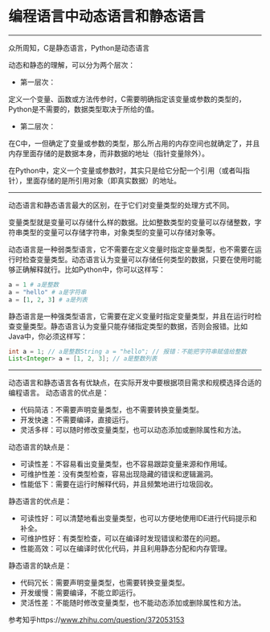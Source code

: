 # 编程语言中动态语言和静态语言
---
众所周知，C是静态语言，Python是动态语言

动态和静态的理解，可以分为两个层次：
- 第一层次：

定义一个变量、函数或方法传参时，C需要明确指定该变量或参数的类型的，Python是不需要的，数据类型取决于所给的值。

- 第二层次：

在C中，一但确定了变量或参数的类型，那么所占用的内存空间也就确定了，并且内存里面存储的是数据本身，而非数据的地址（指针变量除外）。

在Python中，定义一个变量或参数时，其实只是给它分配一个引用（或者叫指针），里面存储的是所引用对象（即真实数据）的地址。

---

动态语言和静态语言最大的区别，在于它们对变量类型的处理方式不同。

变量类型就是变量可以存储什么样的数据。比如整数类型的变量可以存储整数，字符串类型的变量可以存储字符串，对象类型的变量可以存储对象等。

动态语言是一种弱类型语言，它不需要在定义变量时指定变量类型，也不需要在运行时检查变量类型。动态语言认为变量可以存储任何类型的数据，只要在使用时能够正确解释就行。比如Python中，你可以这样写：
```python
a = 1 # a是整数
a = "hello" # a是字符串
a = [1, 2, 3] # a是列表
```
静态语言是一种强类型语言，它需要在定义变量时指定变量类型，并且在运行时检查变量类型。静态语言认为变量只能存储指定类型的数据，否则会报错。比如Java中，你必须这样写：
```JAVA
int a = 1; // a是整数String a = "hello"; // 报错：不能把字符串赋值给整数
List<Integer> a = [1, 2, 3]; // a是整数列表
```

---

动态语言和静态语言各有优缺点，在实际开发中要根据项目需求和规模选择合适的编程语言。
动态语言的优点是：
- 代码简洁：不需要声明变量类型，也不需要转换变量类型。
- 开发快速：不需要编译，直接运行。
- 灵活多样：可以随时修改变量类型，也可以动态添加或删除属性和方法。

动态语言的缺点是：
- 可读性差：不容易看出变量类型，也不容易跟踪变量来源和作用域。
- 可维护性差：没有类型检查，容易出现隐藏的错误和逻辑漏洞。
- 性能低下：需要在运行时解释代码，并且频繁地进行垃圾回收。

静态语言的优点是：
- 可读性好：可以清楚地看出变量类型，也可以方便地使用IDE进行代码提示和补全。
- 可维护性好：有类型检查，可以在编译时发现错误和潜在的问题。
- 性能高效：可以在编译时优化代码，并且利用静态分配和内存管理。

静态语言的缺点是：
- 代码冗长：需要声明变量类型，也需要转换变量类型。
- 开发缓慢：需要编译，不能立即运行。
- 灵活性差：不能随时修改变量类型，也不能动态添加或删除属性和方法。




参考知乎https://www.zhihu.com/question/372053153